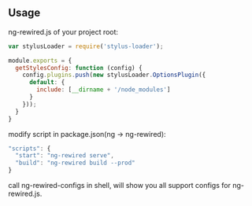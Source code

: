 ## Usage

ng-rewired.js of your project root:

```javascript
var stylusLoader = require('stylus-loader');

module.exports = {
  getStylesConfig: function (config) {
    config.plugins.push(new stylusLoader.OptionsPlugin({
      default: {
        include: [__dirname + '/node_modules']
      }
    }));
  }
}
```

modify script in package.json(ng -> ng-rewired):

```javascript
"scripts": {
  "start": "ng-rewired serve",
  "build": "ng-rewired build --prod"
}
```

call ng-rewired-configs in shell, will show you all support configs for ng-rewired.js.
